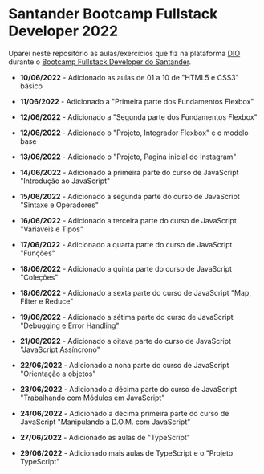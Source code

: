 # Santander Bootcamp Fullstack Developer 2022

Uparei neste repositório as aulas/exercícios que fiz na plataforma [DIO](https://digitalinnovation.one/) durante o [Bootcamp Fullstack Developer do Santander](https://web.dio.me/track/33c858ab-35fb-4170-9193-a9eef8c2ba25).

- **10/06/2022** - Adicionado as aulas de 01 a 10 de "HTML5 e CSS3" básico
 
- **11/06/2022** - Adicionado a "Primeira parte dos Fundamentos Flexbox"

- **12/06/2022** - Adicionado a "Segunda parte dos Fundamentos Flexbox"

- **12/06/2022** - Adicionado o "Projeto, Integrador Flexbox" e o modelo base 

- **13/06/2022** - Adicionado o "Projeto, Pagina inicial do Instagram"

- **14/06/2022** - Adicionado a primeira parte do curso de JavaScript "Introdução ao JavaScript"
  
- **15/06/2022** - Adicionado a segunda parte do curso de JavaScript "Sintaxe e Operadores"

- **16/06/2022** - Adicionado a terceira parte do curso de JavaScript "Variáveis e Tipos"

- **17/06/2022** - Adicionado a quarta parte do curso de JavaScript "Funções"

- **18/06/2022** - Adicionado a quinta parte do curso de JavaScript "Coleções"

- **18/06/2022** - Adicionado a sexta parte do curso de JavaScript "Map, Filter e Reduce"

- **19/06/2022** - Adicionado a sétima parte do curso de JavaScript "Debugging e Error Handling"

- **21/06/2022** - Adicionado a oitava parte do curso de JavaScript "JavaScript Assíncrono"

- **22/06/2022** - Adicionado a nona parte do curso de JavaScript "Orientação a objetos"

- **23/06/2022** - Adicionado a décima parte do curso de JavaScript "Trabalhando com Módulos em JavaScript"

- **24/06/2022** - Adicionado a décima primeira parte do curso de JavaScript "Manipulando a D.O.M. com JavaScript"

- **27/06/2022** - Adicionado as aulas de "TypeScript"

- **29/06/2022** - Adicionado mais aulas de TypeScript e o "Projeto TypeScript"